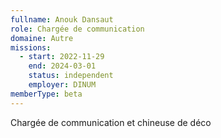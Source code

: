 ```yaml
---
fullname: Anouk Dansaut
role: Chargée de communication
domaine: Autre
missions:
  - start: 2022-11-29
    end: 2024-03-01
    status: independent
    employer: DINUM
memberType: beta
---
```


Chargée de communication et chineuse de déco
